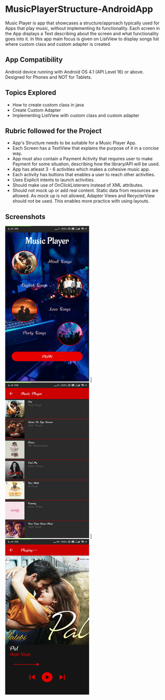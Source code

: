 # MusicPlayerStructure-AndroidApp
Music Player is app that showcases a structure/approach typically used for Apps that play music, without implementing its functionality.
Each screen in the App displays a Text describing about the screen and what functionality goes into it.
In this app main focus is given on ListView to display songs list where custom class and custom adapter is created. 

## App Compatibility
Android device running with Android OS 4.1 (API Level 16) or above. Designed for Phones and NOT for Tablets.

## Topics Explored
<ul> 
<li> How to create custom class in java </li>
<li> Create Custom Adapter </li>
<li> Implementing ListView with custom class and custom adapter </li>
</ul>

## Rubric followed for the Project
<ul>
<li> App's Structure needs to be suitable for a Music Player App.</li>
<li> Each Screen has a TextView that explains the purpose of it in a concise way.</li>
<li> App must also contain a Payment Activity that requires user to make Payment for some situation, describing how the library/API will be used.</li>
<li> App has atleast 3 - 6 activities which makes a cohesive music app.</li>
<li> Each activity has buttons that enables a user to reach other activities.</li>
<li> Uses Explicit intents to launch activities.</li>
<li> Should make use of OnClickListeners instead of XML attributes.</li>
<li> Should not mock up or add real content. Static data from resources are allowed. As mock up is not allowed, Adapter Views and RecyclerView should not be used. This enables more practice with using layouts.</li>
</ul>

## Screenshots
 <img src="https://github.com/manjirikolte/MusicPlayerStructure-AndroidApp/blob/master/Screenshots/Screenshot_1.jpg" width="270" height="500">   | <img src="https://github.com/manjirikolte/MusicPlayerStructure-AndroidApp/blob/master/Screenshots/Screenshot_2.jpg" width="270" height="500"> | <img src="https://github.com/manjirikolte/MusicPlayerStructure-AndroidApp/blob/master/Screenshots/Screenshot_3.jpg" width="270" height="500">
